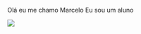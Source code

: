 Olá eu me chamo Marcelo
Eu sou um aluno

![](https://media.tenor.com/jzM_LDwcQw4AAAAC/bear-wild-animal.gif)
